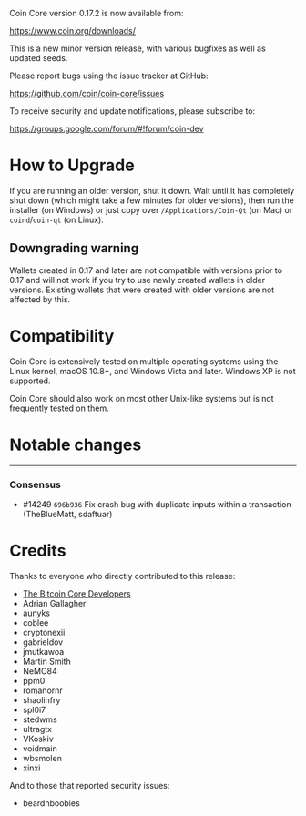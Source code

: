 Coin Core version 0.17.2 is now available from:

  <https://www.coin.org/downloads/>

This is a new minor version release, with various bugfixes
as well as updated seeds.

Please report bugs using the issue tracker at GitHub:

  <https://github.com/coin/coin-core/issues>

To receive security and update notifications, please subscribe to:

  <https://groups.google.com/forum/#!forum/coin-dev>

How to Upgrade
==============

If you are running an older version, shut it down. Wait until it has completely
shut down (which might take a few minutes for older versions), then run the
installer (on Windows) or just copy over `/Applications/Coin-Qt` (on Mac)
or `coind`/`coin-qt` (on Linux).


Downgrading warning
-------------------

Wallets created in 0.17 and later are not compatible with versions prior to 0.17
and will not work if you try to use newly created wallets in older versions. Existing
wallets that were created with older versions are not affected by this.

Compatibility
==============

Coin Core is extensively tested on multiple operating systems using
the Linux kernel, macOS 10.8+, and Windows Vista and later. Windows XP is not supported.

Coin Core should also work on most other Unix-like systems but is not
frequently tested on them.

Notable changes
===============

------------------

### Consensus
- #14249 `696b936` Fix crash bug with duplicate inputs within a transaction (TheBlueMatt, sdaftuar)

Credits
=======

Thanks to everyone who directly contributed to this release:

- [The Bitcoin Core Developers](/doc/release-notes)
- Adrian Gallagher
- aunyks
- coblee
- cryptonexii
- gabrieldov
- jmutkawoa
- Martin Smith
- NeMO84
- ppm0
- romanornr
- shaolinfry
- spl0i7
- stedwms
- ultragtx
- VKoskiv
- voidmain
- wbsmolen
- xinxi

And to those that reported security issues:

- beardnboobies
